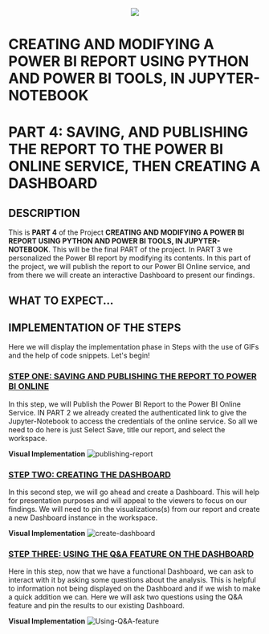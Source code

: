 <p align="center">
  <img src="https://github.com/deepakm925/Power-BI/blob/main/When-Python-meets-Power-BI/resources/banner-3.png"/>

  # CREATING AND MODIFYING A POWER BI REPORT USING PYTHON AND POWER BI TOOLS, IN JUPYTER-NOTEBOOK
  # PART 4:  SAVING, AND PUBLISHING THE REPORT TO THE POWER BI ONLINE SERVICE, THEN CREATING A DASHBOARD


## DESCRIPTION
This is **PART 4** of the Project **CREATING AND MODIFYING A POWER BI REPORT USING PYTHON AND POWER BI TOOLS, IN JUPYTER-NOTEBOOK**. This will be the final PART of the project. 
In PART 3 we personalized the Power BI report by modifying its contents. 
In this part of the project, we will publish the report to our Power BI Online service, and from there we will create an interactive Dashboard to present our findings. 

## WHAT TO EXPECT...


## IMPLEMENTATION OF THE STEPS 
Here we will display the implementation phase in Steps with the use of GIFs and the help of code snippets. Let's begin!

### <ins> STEP ONE: SAVING AND PUBLISHING THE REPORT TO POWER BI ONLINE</ins>
In this step, we will Publish the Power BI Report to the Power BI Online Service. IN PART 2 we already created the authenticated link to give the Jupyter-Notebook to access the credentials of the online service. So all we need to do here is just Select Save, title our report, and select the workspace. 

**Visual Implementation**
![publishing-report](https://github.com/deepakm925/Power-BI/blob/main/When-Python-meets-Power-BI/Creating-and-Modifying-a-Power-BI-report-within-Jupyter-Notebook/PART-4-Saving-Publishing-and-creating-a-Dashboard/resources/publishing-bi-online.gif)

### <ins> STEP TWO: CREATING THE DASHBOARD </ins>
In this second step, we will go ahead and create a Dashboard. This will help for presentation purposes and will appeal to the viewers to focus on our findings. We will need to pin the visualizations(s) from our report and create a new Dashboard instance in the workspace. 

**Visual Implementation**
![create-dashboard](https://github.com/deepakm925/Power-BI/blob/main/When-Python-meets-Power-BI/Creating-and-Modifying-a-Power-BI-report-within-Jupyter-Notebook/PART-4-Saving-Publishing-and-creating-a-Dashboard/resources/creating-dashboard.gif)

### <ins> STEP THREE: USING THE Q&A FEATURE ON THE DASHBOARD  </ins>
Here in this step, now that we have a functional Dashboard, we can ask to interact with it by asking some questions about the analysis. This is helpful to information not being displayed on the Dashboard and if we wish to make a quick addition we can. Here we will ask two questions using the Q&A feature and pin the results to our existing Dashboard. 

**Visual Implementation**
![Using-Q&A-feature](https://github.com/deepakm925/Power-BI/blob/main/When-Python-meets-Power-BI/Creating-and-Modifying-a-Power-BI-report-within-Jupyter-Notebook/PART-4-Saving-Publishing-and-creating-a-Dashboard/resources/q%26a-dashboard.gif)

